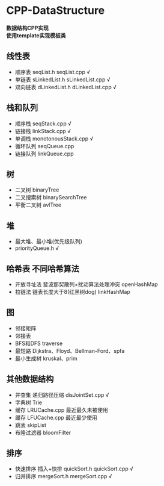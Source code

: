 # CPP-DataStructure
**数据结构CPP实现**<br/>
**使用template实现模板类**

## 线性表
+ 顺序表   seqList.h  seqList.cpp     √
+ 单链表   sLinkedList.h   sLinkedList.cpp √
+ 双向链表 dLinkedList.h   dLinkedList.cpp √

## 栈和队列
+ 顺序栈   seqStack.cpp √
+ 链接栈   linkStack.cpp √
+ 单调栈   monotonousStack.cpp √
+ 循环队列 seqQueue.cpp
+ 链接队列 linkQueue.cpp

## 树
+ 二叉树    binaryTree
+ 二叉搜索树 binarySearchTree
+ 平衡二叉树 avlTree

## 堆
+ 最大堆、最小堆(优先级队列) 
+ priorityQueue.h √

## 哈希表   不同哈希算法
+ 开放寻址法 斐波那契散列+扰动算法处理冲突  openHashMap
+ 拉链法    链表长度大于8(红黑树dog)      linkHashMap

## 图
+ 邻接矩阵
+ 邻接表
+ BFS和DFS  traverse
+ 最短路  Dijkstra、Floyd、Bellman-Ford、spfa
+ 最小生成树 kruskal、prim

## 其他数据结构
+ 并查集  递归路径压缩 disJointSet.cpp √
+ 字典树  Trie
+ 缓存   LRUCache.cpp 最近最久未被使用
+ 缓存   LFUCache.cpp 最近最少使用
+ 跳表  skipList
+ 布隆过滤器 bloomFilter

## 排序
+ 快速排序   插入+快排   quickSort.h quickSort.cpp √
+ 归并排序   mergeSort.h mergeSort.cpp √
